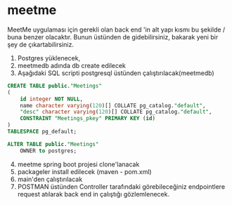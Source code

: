 # meetme
MeetMe uygulaması için gerekli olan back end 'in alt yapı kısmı bu şekilde / buna benzer olacaktır. Bunun üstünden de gidebilirsiniz, bakarak yeni bir şey de çıkartabilirsiniz.
1. Postgres yüklenecek,
2. meetmedb adında db create edilecek
3. Aşağıdaki SQL scripti postgresql üstünden çalıştırılacak(meetmedb)
```sql
CREATE TABLE public."Meetings"
(
    id integer NOT NULL,
    name character varying(120)[] COLLATE pg_catalog."default",
    "desc" character varying(120)[] COLLATE pg_catalog."default",
    CONSTRAINT "Meetings_pkey" PRIMARY KEY (id)
)
TABLESPACE pg_default;

ALTER TABLE public."Meetings"
    OWNER to postgres;
```
4. meetme spring boot projesi clone'lanacak
5. packageler install edilecek (maven - pom.xml)
7. main'den çalıştırılacak
8. POSTMAN üstünden Controller tarafındaki görebileceğiniz endpointlere request atılarak back end in çalıştığı gözlemlenecek.
